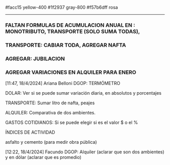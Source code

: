 #facc15 yellow-400
#1f2937 gray-800
#f57b6dff rosa

---

### FALTAN FORMULAS DE ACUMULACION ANUAL EN : MONOTRIBUTO, TRANSPORTE (SOLO SUMA TODAS),

### TRANSPORTE: CABIAR TODA, AGREGAR NAFTA

### AGREGAR: JUBILACION

### AGREGAR VARIACIONES EN ALQUILER PARA ENERO

[11:47, 18/4/2024] Ariana Belloni DGOP: TERMÓMETRO

DOLAR: Ver si se puede sumar variación diaria, en absolutos y porcentajes

TRANSPORTE: Sumar litro de nafta, peajes

ALQUILER: Comparativa de dos ambientes.

GASTOS COTIDIANOS: Si se puede elegir si es el valor $ o el %

ÍNDICES DE ACTIVIDAD

asfalto y cemento (para medir obra pública)

[12:22, 18/4/2024] Facundo DGOP: Alquiler (aclarar que son dos ambientes) y en dólar (aclarar que es promedio)
